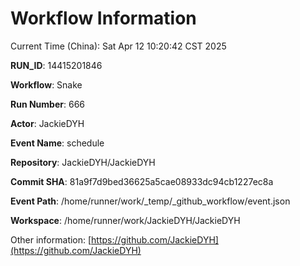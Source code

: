 # Workflow Information

Current Time (China): Sat Apr 12 10:20:42 CST 2025  

**RUN_ID**: 14415201846  

**Workflow**: Snake  

**Run Number**: 666  

**Actor**: JackieDYH  

**Event Name**: schedule  

**Repository**: JackieDYH/JackieDYH  

**Commit SHA**: 81a9f7d9bed36625a5cae08933dc94cb1227ec8a  

**Event Path**: /home/runner/work/_temp/_github_workflow/event.json  

**Workspace**: /home/runner/work/JackieDYH/JackieDYH  

Other information: [https://github.com/JackieDYH](https://github.com/JackieDYH)
